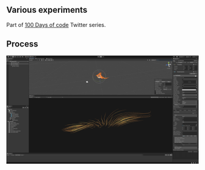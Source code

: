 ## Various experiments

Part of [100 Days of code](https://twitter.com/graphicboutique) Twitter series.

## Process
![Link](https://github.com/RichieWallett/Unity-Demos/blob/main/Particles_Curl_02/Screenshots/01_Screenshot_Par-Cur_2020-10-29.png)
